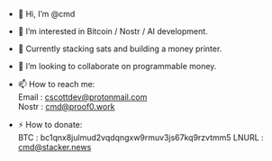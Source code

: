 - 👾 Hi, I’m @cmd
- 🧠 I’m interested in Bitcoin / Nostr / AI development.
- 🌽 Currently stacking sats and building a money printer.
- 💞️ I’m looking to collaborate on programmable money.

- 📫 How to reach me:  
    Email : cscottdev@protonmail.com  
    Nostr : cmd@proof0.work  
  
- ⚡  How to donate:  
  BTC   : bc1qnx8julmud2vqdqngxw9rmuv3js67kq9rzvtmm5
  LNURL : cmd@stacker.news

<!---
cmdruid/cmdruid is a ✨ special ✨ repository because its `README.md` (this file) appears on your GitHub profile.
You can click the Preview link to take a look at your changes.
--->
